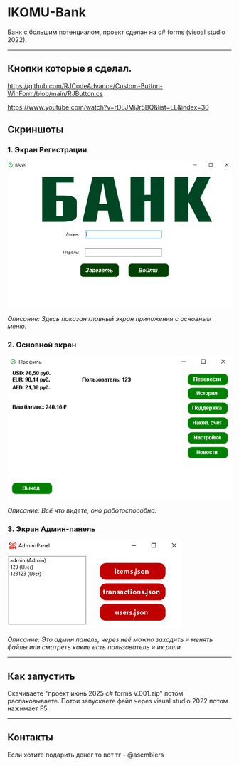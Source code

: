 # IKOMU-Bank

Банк с большим потенциалом, проект сделан на c# forms (visoal studio 2022).

---
## Кнопки которые я сделал.
https://github.com/RJCodeAdvance/Custom-Button-WinForm/blob/main/RJButton.cs 

https://www.youtube.com/watch?v=rDLJMjJr5BQ&list=LL&index=30 

## Скриншоты

### 1. Экран Регистрации
![Экран регистрации или входа](https://github.com/ikomu/IKOMU-Bank/blob/main/git%20hub%201.PNG)

*Описание: Здесь показан главный экран приложения с основным меню.*

### 2. Основной экран
![Экран настроек](https://github.com/ikomu/IKOMU-Bank/blob/main/git%20hub%202.PNG)  

*Описание: Всё что видете, оно работоспособно.*

### 3. Экран Админ-панель
![Экран отчетов](https://github.com/ikomu/IKOMU-Bank/blob/main/git%20hub%203.PNG)  

*Описание: Это админ панель, через неё можно заходить и менять файлы или
смотреть какие есть пользователь и их роли.*

---

## Как запустить

Скачиваете "проект июнь 2025 c# forms V.001.zip" потом распаковываете.
Потои запускаете файл через visual studio 2022 потом нажимает F5.

---

## Контакты

Если хотите подарить денег то вот тг - @asemblers
